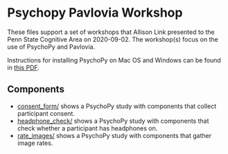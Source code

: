 # Psychopy Pavlovia Workshop

These files support a set of workshops that Allison Link presented to the Penn State Cognitive Area on 2020-09-02.
The workshop(s) focus on the use of PsychoPy and Pavlovia.

Instructions for installing PsychoPy on Mac OS and Windows can be found in [this PDF](pdf/PsychoPy_Python_Installation.pdf).

## Components

- [consent_form/](consent_form) shows a PsychoPy study with components that collect participant consent.
- [headphone_check/](headphone_check) shows a PsychoPy study with components that check whether a participant has headphones on.
- [rate_images/](rate_images) shows a PsychoPy study with components that gather image rates.